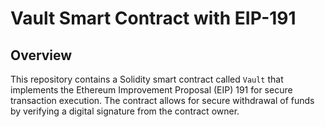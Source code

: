 # Vault Smart Contract with EIP-191

## Overview
This repository contains a Solidity smart contract called `Vault` that implements the Ethereum Improvement Proposal (EIP) 191 for secure transaction execution. The contract allows for secure withdrawal of funds by verifying a digital signature from the contract owner.

